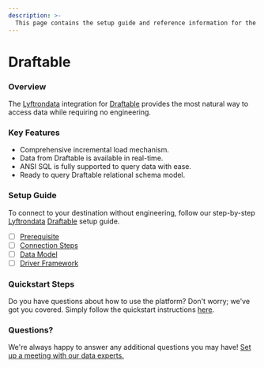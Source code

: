 ```yaml
---
description: >-
  This page contains the setup guide and reference information for the Draftable source connector.
---
```


# Draftable

### Overview

The [Lyftrondata](https://www.lyftrondata.com/) integration for [Draftable](https://www.lyftrondata.com/integration/commerce-analytics/draftable/) provides the most natural way to access data while requiring no engineering.

### Key Features

* Comprehensive incremental load mechanism.
* Data from Draftable is available in real-time.&#x20;
* ANSI SQL is fully supported to query data with ease.
* Ready to query Draftable relational schema model.

### Setup Guide

To connect to your destination without engineering, follow our step-by-step [Lyftrondata](https://www.lyftrondata.com/)  [Draftable](https://www.lyftrondata.com/integration/commerce-analytics/draftable/) setup guide.

* [ ] [Prerequisite](prerequisite.md)
* [ ] [Connection Steps](connection-steps.md)
* [ ] [Data Model](data-model/erd.md)
* [ ] [Driver Framework](driver-framework/)

### Quickstart Steps

Do you have questions about how to use the platform? Don't worry; we've got you covered. Simply follow the quickstart instructions [here](../README.md).

### Questions? <a href="#questions" id="questions"></a>

We're always happy to answer any additional questions you may have! [Set up a meeting with our data experts.](https://www.lyftrondata.com/book-a-meeting/)

